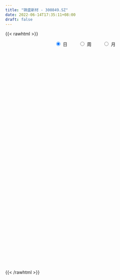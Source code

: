 ```yaml
---
title: "锦盛新材 - 300849.SZ"
date: 2022-06-14T17:35:11+08:00
draft: false
---
```

{{< rawhtml >}}
    <div style="text-align: center">
        <label style="padding: 1rem;"><input style="margin-right: .5rem" type="radio" name="period" value="D" checked onclick="period_change(this)">日</label>
        <label style="padding: 1rem;"><input style="margin-right: .5rem" type="radio" name="period" value="W" onclick="period_change(this)">周</label>
        <label style="padding: 1rem;"><input style="margin-right: .5rem" type="radio" name="period" value="M" onclick="period_change(this)">月</label>
    </div>
    <div id="chart" style="height: 700px;"></div> 
    <script type="text/javascript">
        const D_v = [500.16,123.82,137.91,227.57,890.14,920.58,1220.1,55804.09,111647.14,65731.79,79626.43,59606.87,42680.65,46183.43,58827.06,51659.97,61592.29,86563.68,56859.27,46201.38,45347.74,22312.23,25228.43,20698.45,13729.51,21828.61,20900.14,16796.98,16374.26,10303.99,43470.95,30626.92,64693.32,73320.83,49844.11,35043.17,30571.72,21386.65,32464.35,44512.71,28480.57,39721.03,38838.28,83104.93,69029.01,35036.83,29568.61,29260.18,33139.75,45552.11,29142.12,15984.7,13615.06,11271.95,15444.65,14139.12,10000.97,8201.14,6544.65,9944.72,12631.48,16894.38,19523.14,14114.78,13260.14,13906.4,23830.31,45723.26,85760.01,170880.77,139851.73,105036.61,91486.09,69788.31,56914.08,40983.68,45530.89,78228.23,65328.08,48420.29,50574.78,65083.48,44869.09,32332.11,23569.34,28166.57,25814.48,27657.56,32839.63,63281.76,64220.35,41544.96,77073.62,52912.02,50631.85,32722.98,21481.42,71139.24,65457.44,61509.37,115075.6,89957.76,91064.54,68402.98,45086.06,29719.1,23561.62,23758.0,21351.62,16099.0,13492.42,22213.57,19796.12,18716.46,13677.0,12120.44,9625.48,8828.92,9956.1,10148.68,10906.48,19560.62,18711.74,12000.0,17067.14,12452.14,19915.0,13976.64,29187.2,46730.44,31173.62,27064.28,28833.4,24911.25,16313.14,17644.0,16608.14,25711.48,17004.0,17620.0,14308.51,14541.62,14113.28,10114.14,10926.28,10147.1,9508.0,13480.28,11640.0,14182.14,12676.0,14782.26,10080.0,12883.0,15182.0,11223.48,8192.0,6947.0,8060.0,9272.0,11196.0,8545.0,7020.0,34380.74,24272.62,13049.0,37309.07,30567.41,35495.93,34661.51,24511.62,21227.62,12707.62,11736.14,10586.0,16794.14,8192.28,8079.14,10202.0,9160.48,12590.0,15390.0,21458.14,15324.14,12801.28,14734.0,10965.72,8264.0,11121.0,9509.0,6372.0,6294.0,10311.53,21961.38,24693.67,24928.81,33795.0,31218.38,20047.89,18213.0,11476.0,8475.0,11320.0,7872.14,22919.86,12601.96,11620.86,9406.31,6999.14,8868.0,7350.14,7220.0,59456.66,41742.46,20561.14,16394.14,13745.0,54758.82,47718.19,27319.0,40188.59,43376.48,39906.64,66833.37,109839.99,76753.71,86963.64,62251.43,62747.71,52233.93,78655.01,52751.02,38004.71,29449.79,20592.92,24618.71,32104.37,21726.88,16658.57,16780.4,16671.5,18128.5,29120.5,16519.0,18678.5,13212.98,14677.5,15732.5,12925.4,11194.5,12581.71,12686.69,13504.0,13789.5,11594.94,10087.0,10291.86,8794.0,9316.0,12246.5,18003.0,10199.0,32789.57,22109.49,13783.05,13992.88,25372.0,17247.99,15088.49,18264.5,34444.44,16154.29,11244.73,11289.29,28391.5,15398.94,18021.22,16206.0,12603.51,10966.0,8766.5,11669.5,95130.74,60985.33,35481.94,29495.02,23044.49,40011.52,21474.73,14681.0,14379.27,26746.78,55850.28,62560.92,36246.45,60288.01,38301.02,24647.42,15194.0,27132.21,7922.5,13274.21,10363.0,10039.5,13513.0,9481.0,7260.0,7136.5,7438.5,16507.71,9200.21,10152.5,8870.0,7027.5,9559.5,5655.5,7024.43,6190.71,7469.71,4079.5,5700.5,7577.5,6882.5,8622.5,6879.5,5884.0,9573.5,15970.21,12730.99,11662.0,14367.71,9131.29,7515.5,9309.0,10732.93,8492.0,7982.5,7250.5,9905.5,20289.59,22722.39,12736.43,11079.09,8026.0,5067.21,9439.92,6589.63,8231.71,10303.65,9877.5,34616.5,27049.5,17324.5,11270.71,14257.0,23085.0,19147.5,8627.78,10211.78,9578.92,7539.93,6354.5,14809.28,7958.5,12981.0,14424.0,18684.21,20588.23,17830.86,16764.08,20532.0,12890.72,15640.5,16871.5,14832.0,10768.37,5792.5,15329.53,12586.5,14881.21,9816.5,8293.0,9721.0,6952.0,5518.0,8384.5,22626.72,10113.08,8198.5,7493.21,9940.21,9533.71,10250.0,13363.5,15252.0,8495.5,10142.0,10482.5,9110.0,10204.0,8461.0,10077.5,14249.5,13195.5,13416.0,11941.5,9846.0,12084.5,11008.0,11909.0,12823.58,20794.0,18144.5,15632.0,10828.5,12041.0,12361.49,13214.71,14142.0,9237.0,18354.0,26952.0,18722.78,44502.93,27405.28,21308.22,25828.5,26111.0,37167.04,37891.0,36668.64,29579.5,34327.5,27415.0,31385.0,17915.07,21627.0,15493.5,27222.5,35463.37,24231.0,24030.5,24748.5,32135.37,17481.0,32189.37,20568.36,30498.48,31371.64,26379.18,25931.5,25501.18,21886.85,24486.35,29501.13,31809.0,38003.5,17585.5,18654.5,34312.21,36003.0,40211.85,47631.4,28980.72,49547.61,41464.18,33594.0]
const D_histogram = [0.0,0.1289116809,0.3443346596,0.615943493,0.9224427272,1.249871728,1.5895513205,1.4802434047,1.2680118966,0.9790836932,0.7417900739,0.3638137737,0.0659785651,-0.0985164011,-0.1852667124,-0.266181573,-0.2352058986,-0.1626287141,-0.2435472133,-0.2805834114,-0.402405823,-0.4679590322,-0.5556439485,-0.6213432749,-0.6403224531,-0.5803389321,-0.5077845615,-0.4491424014,-0.4146722872,-0.4013200145,-0.2918610494,-0.2733795309,-0.146340732,-0.1005379435,-0.1193114035,-0.0968936779,-0.1274699991,-0.1561833856,-0.1263465767,-0.0764040043,-0.0743775349,-0.0570101187,-0.0288932554,0.0390146128,-0.2183159676,-0.3764184089,-0.4057447528,-0.383165279,-0.2875192816,-0.1931930441,-0.123343717,-0.0926381873,-0.1063728475,-0.0704181224,-0.1058752709,-0.124003361,-0.1810911307,-0.20877674,-0.2205737114,-0.1549204731,-0.0693385656,-0.0062265412,0.0688636759,0.0937614472,0.1214185738,0.1197225159,0.1875128649,0.2636042304,0.6619498955,1.0458819587,1.1142811218,0.8964603205,0.6209367906,0.3892830137,0.0923595749,-0.0686602228,-0.1544079592,-0.1300555868,-0.1199995542,-0.1631920289,-0.1898983968,-0.1431738261,-0.2363420947,-0.2713709183,-0.2630370497,-0.2586323014,-0.2569698551,-0.2099407979,-0.1607143835,-0.0708434561,0.0086822935,-0.0271257426,0.0403002259,0.0558475706,0.0143235578,-0.0959272802,-0.1430628598,-0.0297793459,0.0843691462,0.1839491702,0.3600178129,0.3270033186,0.2277425959,-0.0117402549,-0.2556931671,-0.3895210805,-0.4942847482,-0.5620876941,-0.5725327963,-0.5943142469,-0.574756001,-0.5334693611,-0.5139737526,-0.5322375944,-0.4749949814,-0.4489257245,-0.4152971289,-0.3713650402,-0.2956280794,-0.1879366623,-0.1113825451,-0.1302178745,-0.2228735283,-0.2830428816,-0.3637235269,-0.3711534074,-0.4150368468,-0.3879011928,-0.2421238709,0.0889883894,0.2730067183,0.3985948265,0.4060394998,0.3342893888,0.2548296426,0.2226236737,0.1746294482,0.1520425551,0.1149473372,0.1521277963,0.1499658801,0.1012184482,0.0587820264,0.0166482449,-0.0397176624,-0.0470754808,-0.0493882174,0.0359343252,0.1422741873,0.2105779739,0.2465137015,0.293539454,0.2856697649,0.2884646609,0.3386214112,0.3435867845,0.3504543364,0.3267228938,0.3155826233,0.2802901384,0.1825693414,0.096374979,0.0580800236,0.087420489,0.0648805888,0.0491473815,0.1385869536,0.1759850835,0.2249899628,0.2443646515,0.2155153292,0.157461257,0.0812339112,0.0299737331,-0.0272693933,-0.1139175327,-0.1510147976,-0.1643382908,-0.1393516624,-0.1028324011,-0.0403430807,-0.0043270254,0.0578903059,0.0699571233,0.0287387321,0.0544966415,0.0601327369,0.0661260705,0.0712402422,0.0415495462,0.0202235176,-0.0113804398,-0.0668890331,-0.0481644371,0.0066436364,0.015447669,0.0676726664,0.0395601543,0.0365056764,-0.0247944842,-0.1052920568,-0.1544336229,-0.1937573166,-0.2020881508,-0.1205346916,-0.0983248545,-0.0434130173,-0.0026926541,0.001477211,0.0227211021,0.0152106377,0.0130109023,0.1450516989,0.176566356,0.1691839378,0.1629500459,0.1593059529,0.2573067666,0.293315612,0.2796166275,0.3216345816,0.3458613348,-0.2289675404,-0.6259508682,-0.7749932435,-0.8560544682,-0.8825623504,-0.891259605,-0.8027050783,-0.7025945611,-0.5427280324,-0.4233886809,-0.3577163154,-0.3085252473,-0.2460127572,-0.1970122523,-0.1739166938,-0.1672339933,-0.1312407608,-0.094418371,-0.0294352482,0.016035681,0.0200531166,0.0322935382,0.0738615904,0.1142334526,0.1272281329,0.1176249083,0.1062184367,0.0927612244,0.0887235014,0.1097444764,0.1444814969,0.1403546533,0.1155941916,0.1044625652,0.0881787896,0.1127144032,0.1440609536,0.1789812385,0.2183701939,0.2311940626,0.2695642747,0.2843063734,0.2943052109,0.2982215977,0.3153095571,0.3058535847,0.2916843417,0.2816588224,0.1917893195,0.1289012725,0.0795458161,0.0506509685,0.0615067715,0.0672121213,0.0813623492,0.0711604946,0.0492587187,0.0268031052,0.0127745473,0.0168595452,0.1079882202,0.1312264416,0.1340074999,0.1375550729,0.1244910044,0.1301341294,0.107981362,0.0846380804,0.0603030404,0.0620116911,0.081727645,0.1191685306,0.1259177863,0.1536326284,0.1071696069,0.0610771092,0.0315337726,-0.0640175817,-0.1026128245,-0.0949556821,-0.0986985457,-0.1136327876,-0.0988018071,-0.0830976064,-0.0827961713,-0.0804888044,-0.0870724901,-0.1165542778,-0.1266681854,-0.1142511414,-0.0957607734,-0.0920837471,-0.1078851408,-0.1118466446,-0.0843120095,-0.0548800443,-0.0460983112,-0.0206207272,0.0038220883,0.0333462298,0.0452862418,0.0690882661,0.0778601332,0.082317684,0.0868406972,0.1113913621,0.106748973,0.114441481,0.1055886387,0.1031815068,0.0970473158,0.0944210402,0.0971068102,0.0957400058,0.0782848564,0.0463770315,0.042077223,0.0584019681,0.0573087785,0.0484159365,0.0081868325,-0.0278950112,-0.0479352046,-0.043359299,-0.0368972607,-0.0365276284,-0.018852892,-0.005255107,0.0152973092,0.0129312541,0.0039530243,0.0136282378,0.0248841665,-0.0075501018,-0.0643747195,-0.0880506312,-0.0844023474,-0.0712847858,-0.0578626494,-0.0473740478,-0.0136389182,0.0042113706,0.0245617182,0.0408890378,0.0626801748,0.0719326758,0.0816116951,0.0819301752,0.0749018666,0.0666573355,0.0292128174,0.0251404124,-0.0121038307,-0.033698009,-0.061504992,-0.1152207059,-0.1463591409,-0.1939276731,-0.193337283,-0.1774683471,-0.1333052052,-0.088097141,-0.0590812928,-0.0588315816,-0.0605365129,-0.0626010495,-0.0461329503,-0.0398669216,-0.0204494882,0.0049633522,0.0193887926,0.0427197397,0.0332978272,0.0369502617,0.0268237542,0.0232086469,0.0257259017,0.0312580325,0.0287459328,0.0193435058,-0.0111596109,-0.046882006,-0.0570928444,-0.0449045483,-0.0447405583,-0.0813759196,-0.078981839,-0.0648338792,-0.0285964663,0.0100790905,0.0463178898,0.0560497521,0.0517205541,0.052727104,0.0562668798,0.0361917394,0.0303648826,0.0349811731,0.04071589,0.0716470809,0.0827628093,0.0966416676,0.0793957518,0.0861223656,0.0830748739,0.081529692,0.0801831304,0.0852306619,0.0855307331,0.0686046299,0.0179998892,-0.0051534923,-0.0430605945,-0.0657935639,-0.0591669018,-0.0541341943,-0.025352098,0.0009102168,0.0082599768,0.0180296638,0.0281247012,0.0225141222,0.0194277247,0.0301663059,0.0342603638,-0.017795248,-0.0161211386,-0.0063483627,0.0080026646,0.0219000004,0.0175037661,0.0286354585,0.0354492374,0.037842293,0.0449109463,0.0461409658,0.0441799751,0.054899087,0.070964272,0.0836327768,0.0926794116,0.0674997985,0.0762789619,0.0801816894,0.0838315069]
const D_fast = [0.0,0.1611396011,0.4626462448,0.8882409514,1.4253508673,2.0652478002,2.8023152228,3.0630681581,3.1678396242,3.1236823441,3.0718362432,2.7848133865,2.5034728191,2.3143487527,2.1812817634,2.0338215094,2.0059957092,2.0379157152,1.8961104126,1.7889283618,1.5665044944,1.3839615272,1.1573656237,0.9363304786,0.7572706871,0.6721694751,0.6177777053,0.5641342651,0.4949363075,0.4079585765,0.4444522793,0.394588915,0.4850425309,0.5057108336,0.4571095228,0.4553038288,0.3928600079,0.3251007749,0.3233509396,0.354192511,0.3376245967,0.3407394832,0.3616330327,0.439294554,0.1273849818,-0.1248220618,-0.2555845938,-0.3287964398,-0.3050302628,-0.2590022864,-0.2199888885,-0.2124429056,-0.2527707777,-0.2344205831,-0.2963465494,-0.3454754797,-0.4478360321,-0.5277158264,-0.5946562256,-0.5677331056,-0.4994858395,-0.4379304504,-0.3456243143,-0.2972861813,-0.2392744111,-0.2110398401,-0.0963712749,0.0456211483,0.6094542872,1.2548568401,1.6018262837,1.6081205624,1.4878312303,1.3534982067,1.0796646617,0.9014798083,0.7771300821,0.7689685578,0.7490247018,0.6650342198,0.5908532528,0.6017843669,0.4495305747,0.3466590215,0.2892336277,0.2289803006,0.1664002831,0.1609441408,0.1699919593,0.2421520228,0.3238483457,0.281258874,0.358759899,0.3882691362,0.3503260129,0.2160933549,0.1331920603,0.2390307377,0.3742715164,0.5198388329,0.7859119289,0.8346482642,0.7923231905,0.549905276,0.2420290719,0.0108208885,-0.2175139662,-0.4258388357,-0.579417137,-0.7497771493,-0.8739079037,-0.9659886041,-1.0749864337,-1.2263096741,-1.2878158064,-1.3739779806,-1.4441736672,-1.4930828386,-1.4912528977,-1.4305456461,-1.3818371652,-1.4332269632,-1.5816009991,-1.7125310729,-1.8841425999,-1.9843608321,-2.1320034833,-2.2018431275,-2.1165967733,-1.7632374157,-1.5109674071,-1.2857305924,-1.1767760441,-1.1649538079,-1.1807061434,-1.1572561939,-1.1615930574,-1.1461693117,-1.1545276954,-1.0793152872,-1.0439857333,-1.0674285532,-1.0951694684,-1.1331411887,-1.1994365115,-1.2185632002,-1.2332229911,-1.1389168672,-0.9970084583,-0.8760601783,-0.7784960252,-0.6580854093,-0.5945376571,-0.5196265959,-0.3848144928,-0.2939524234,-0.1994712873,-0.1415220065,-0.0737666212,-0.0389865714,-0.0910650331,-0.1531656508,-0.1769406003,-0.1257450126,-0.1320647656,-0.1355111276,-0.0114248171,0.0699695837,0.1752219537,0.2556878053,0.2807173152,0.2620285573,0.2061096894,0.1623429445,0.0982824698,-0.0168450528,-0.0916960171,-0.1461040831,-0.1559553702,-0.1451442092,-0.092740659,-0.0578063601,0.0188835478,0.048439646,0.0144059378,0.0537880076,0.0744572872,0.0969821384,0.1199063706,0.1006030612,0.084332912,0.0498838446,-0.022347007,-0.0156635203,0.0408054624,0.0534714123,0.1226145762,0.1043921027,0.1104640439,0.0429652623,-0.0638553245,-0.1516052963,-0.2393683192,-0.2982211911,-0.2468014048,-0.2491727813,-0.2051141984,-0.1650669987,-0.1605278309,-0.1336036643,-0.1373114692,-0.1362584791,0.0320452422,0.1077014884,0.1426150546,0.1771186742,0.2133010694,0.3756285748,0.4849663231,0.5411714955,0.6635980951,0.7742901819,0.1422194217,-0.4112516232,-0.7540423094,-1.0491171512,-1.2962656209,-1.5277777767,-1.6398995196,-1.7154376427,-1.6912531222,-1.6777609408,-1.7015176542,-1.7294578979,-1.7284485971,-1.7287011552,-1.7490847702,-1.7842105681,-1.7810275257,-1.7678097287,-1.7101854179,-1.6607055685,-1.6516748538,-1.6313610476,-1.5713275978,-1.5023973725,-1.457595659,-1.4377926565,-1.4226445189,-1.4129114251,-1.3947682727,-1.3463111787,-1.2754537839,-1.2444919643,-1.240353878,-1.2253698632,-1.2196089414,-1.166894727,-1.0995329382,-1.0198673437,-0.9258858398,-0.8552634554,-0.7495021746,-0.6636834826,-0.5801083424,-0.5016365562,-0.4057212074,-0.3387137837,-0.2799619413,-0.2195727549,-0.2614949279,-0.2921576569,-0.3216266593,-0.3378587648,-0.3116262689,-0.2891178887,-0.2546270736,-0.2470388045,-0.2566259007,-0.272380738,-0.283215659,-0.2749157748,-0.1567900447,-0.100745213,-0.0644622797,-0.0265259385,-0.0084672559,0.0297094015,0.0345519747,0.0323682132,0.0231089332,0.0403205066,0.0804683718,0.1477013901,0.1859300924,0.2520530916,0.2323824718,0.2015592514,0.1798993579,0.0683436083,0.0040951593,-0.0119866188,-0.0404041188,-0.0837465576,-0.093616029,-0.0986862298,-0.1190838376,-0.1368986717,-0.16525048,-0.2238708371,-0.2656517911,-0.2817975324,-0.2872473578,-0.3065912683,-0.3493639472,-0.3812871121,-0.3748304794,-0.3591185253,-0.36186137,-0.3415389678,-0.3161406303,-0.2782799313,-0.2550183588,-0.213944268,-0.1857073676,-0.1606703958,-0.1344372083,-0.0820387029,-0.0599938488,-0.0236909705,-0.0061466531,0.0172415916,0.0353692296,0.056348214,0.0833106866,0.1058788837,0.1079949483,0.0876813813,0.0939008786,0.1248261157,0.1380601207,0.1412712629,0.103088867,0.0600332705,0.028009276,0.0217453568,0.0189830799,0.0102208051,0.0231823185,0.0354663268,0.0598430703,0.0607098287,0.052719855,0.065802128,0.0832790982,0.0489573046,-0.0239609931,-0.0696495626,-0.0871018656,-0.0918055005,-0.0928490264,-0.0942039368,-0.0638785367,-0.0449754053,-0.0184846281,0.0080649509,0.0455261316,0.0727618015,0.1028437447,0.1236447686,0.1353419267,0.1437617294,0.1136204156,0.1158331137,0.0755629129,0.0455442323,0.0023610014,-0.080159889,-0.1478881093,-0.2439385598,-0.2916824904,-0.3201806413,-0.3093438006,-0.2861600218,-0.2719144967,-0.2863726809,-0.3032117405,-0.3209265394,-0.3159916777,-0.3196923795,-0.3053873182,-0.2787336397,-0.2594610012,-0.2254501191,-0.2265475748,-0.2136575749,-0.2170781439,-0.2148910894,-0.2059423592,-0.1925957202,-0.1879213368,-0.1924878873,-0.2257809067,-0.2732238034,-0.2977078528,-0.2967456938,-0.3077668434,-0.3647461846,-0.3820975638,-0.3841580738,-0.3550697774,-0.313874448,-0.2660561762,-0.2423118759,-0.2337109354,-0.2195226095,-0.2019161137,-0.2129433193,-0.2111789555,-0.1978173717,-0.1819036822,-0.1330607212,-0.1012542904,-0.0632150152,-0.0606119931,-0.0323547878,-0.0146335611,0.00420368,0.022902901,0.049258098,0.0709408524,0.0711659067,0.0250611384,0.0006193838,-0.0480528671,-0.0872342275,-0.0953992908,-0.1039001319,-0.08145606,-0.0549661911,-0.0455514369,-0.0312743339,-0.0141481212,-0.0141301697,-0.012359636,0.0059205216,0.0185796705,-0.0379247532,-0.0402809285,-0.0320952433,-0.0157435498,0.0036287861,0.0036084933,0.0218990503,0.0375751386,0.0494287674,0.0677251573,0.0804904182,0.0895744213,0.114018305,0.147824558,0.1814012569,0.2136177446,0.2053130812,0.233161985,0.2571101349,0.2817178291]
const D_slow = [0.0,0.0322279202,0.1183115851,0.2722974584,0.5029081402,0.8153760722,1.2127639023,1.5828247535,1.8998277276,2.1445986509,2.3300461694,2.4209996128,2.4374942541,2.4128651538,2.3665484757,2.3000030825,2.2412016078,2.2005444293,2.139657626,2.0695117731,1.9689103174,1.8519205593,1.7130095722,1.5576737535,1.3975931402,1.2525084072,1.1255622668,1.0132766665,0.9096085947,0.809278591,0.7363133287,0.667968446,0.6313832629,0.6062487771,0.5764209262,0.5521975067,0.520330007,0.4812841606,0.4496975164,0.4305965153,0.4120021316,0.3977496019,0.3905262881,0.4002799413,0.3457009494,0.2515963471,0.1501601589,0.0543688392,-0.0175109812,-0.0658092422,-0.0966451715,-0.1198047183,-0.1463979302,-0.1640024608,-0.1904712785,-0.2214721187,-0.2667449014,-0.3189390864,-0.3740825143,-0.4128126325,-0.4301472739,-0.4317039092,-0.4144879902,-0.3910476284,-0.360692985,-0.330762356,-0.2838841398,-0.2179830822,-0.0524956083,0.2089748814,0.4875451618,0.711660242,0.8668944396,0.964215193,0.9873050868,0.9701400311,0.9315380413,0.8990241446,0.869024256,0.8282262488,0.7807516496,0.7449581931,0.6858726694,0.6180299398,0.5522706774,0.487612602,0.4233701382,0.3708849388,0.3307063429,0.3129954789,0.3151660522,0.3083846166,0.318459673,0.3324215657,0.3360024551,0.3120206351,0.2762549201,0.2688100836,0.2899023702,0.3358896627,0.425894116,0.5076449456,0.5645805946,0.5616455309,0.4977222391,0.400341969,0.2767707819,0.1362488584,-0.0068843407,-0.1554629024,-0.2991519027,-0.4325192429,-0.5610126811,-0.6940720797,-0.812820825,-0.9250522562,-1.0288765384,-1.1217177984,-1.1956248183,-1.2426089838,-1.2704546201,-1.3030090887,-1.3587274708,-1.4294881912,-1.520419073,-1.6132074248,-1.7169666365,-1.8139419347,-1.8744729024,-1.8522258051,-1.7839741255,-1.6843254189,-1.5828155439,-1.4992431967,-1.435535786,-1.3798798676,-1.3362225056,-1.2982118668,-1.2694750325,-1.2314430834,-1.1939516134,-1.1686470014,-1.1539514948,-1.1497894336,-1.1597188491,-1.1714877194,-1.1838347737,-1.1748511924,-1.1392826456,-1.0866381521,-1.0250097267,-0.9516248632,-0.880207422,-0.8080912568,-0.723435904,-0.6375392079,-0.5499256238,-0.4682449003,-0.3893492445,-0.3192767099,-0.2736343745,-0.2495406298,-0.2350206239,-0.2131655016,-0.1969453544,-0.184658509,-0.1500117706,-0.1060154998,-0.0497680091,0.0113231538,0.0652019861,0.1045673003,0.1248757781,0.1323692114,0.1255518631,0.0970724799,0.0593187805,0.0182342078,-0.0166037078,-0.0423118081,-0.0523975783,-0.0534793346,-0.0390067582,-0.0215174773,-0.0143327943,-0.0007086339,0.0143245503,0.0308560679,0.0486661285,0.059053515,0.0641093944,0.0612642844,0.0445420262,0.0325009169,0.034161826,0.0380237432,0.0549419098,0.0648319484,0.0739583675,0.0677597465,0.0414367323,0.0028283266,-0.0456110026,-0.0961330403,-0.1262667132,-0.1508479268,-0.1617011811,-0.1623743447,-0.1620050419,-0.1563247664,-0.1525221069,-0.1492693814,-0.1130064567,-0.0688648677,-0.0265688832,0.0141686283,0.0539951165,0.1183218082,0.1916507112,0.261554868,0.3419635134,0.4284288471,0.371186962,0.214699245,0.0209509341,-0.1930626829,-0.4137032705,-0.6365181718,-0.8371944413,-1.0128430816,-1.1485250897,-1.2543722599,-1.3438013388,-1.4209326506,-1.4824358399,-1.531688903,-1.5751680764,-1.6169765748,-1.6497867649,-1.6733913577,-1.6807501697,-1.6767412495,-1.6717279703,-1.6636545858,-1.6451891882,-1.6166308251,-1.5848237919,-1.5554175648,-1.5288629556,-1.5056726495,-1.4834917742,-1.4560556551,-1.4199352808,-1.3848466175,-1.3559480696,-1.3298324283,-1.3077877309,-1.2796091302,-1.2435938918,-1.1988485821,-1.1442560337,-1.086457518,-1.0190664493,-0.947989856,-0.8744135533,-0.7998581539,-0.7210307646,-0.6445673684,-0.571646283,-0.5012315774,-0.4532842475,-0.4210589294,-0.4011724753,-0.3885097332,-0.3731330404,-0.35633001,-0.3359894227,-0.3181992991,-0.3058846194,-0.2991838431,-0.2959902063,-0.29177532,-0.2647782649,-0.2319716546,-0.1984697796,-0.1640810114,-0.1329582603,-0.1004247279,-0.0734293874,-0.0522698673,-0.0371941072,-0.0216911844,-0.0012592732,0.0285328595,0.0600123061,0.0984204632,0.1252128649,0.1404821422,0.1483655853,0.1323611899,0.1067079838,0.0829690633,0.0582944269,0.02988623,0.0051857782,-0.0155886234,-0.0362876662,-0.0564098673,-0.0781779899,-0.1073165593,-0.1389836057,-0.167546391,-0.1914865844,-0.2145075211,-0.2414788064,-0.2694404675,-0.2905184699,-0.304238481,-0.3157630588,-0.3209182406,-0.3199627185,-0.3116261611,-0.3003046006,-0.2830325341,-0.2635675008,-0.2429880798,-0.2212779055,-0.193430065,-0.1667428217,-0.1381324515,-0.1117352918,-0.0859399151,-0.0616780862,-0.0380728261,-0.0137961236,0.0101388779,0.029710092,0.0413043498,0.0518236556,0.0664241476,0.0807513422,0.0928553264,0.0949020345,0.0879282817,0.0759444805,0.0651046558,0.0558803406,0.0467484335,0.0420352105,0.0407214338,0.0445457611,0.0477785746,0.0487668307,0.0521738901,0.0583949318,0.0565074063,0.0404137264,0.0184010686,-0.0026995182,-0.0205207147,-0.034986377,-0.046829889,-0.0502396185,-0.0491867759,-0.0430463463,-0.0328240869,-0.0171540432,0.0008291258,0.0212320495,0.0417145933,0.06044006,0.0771043939,0.0844075982,0.0906927013,0.0876667436,0.0792422414,0.0638659934,0.0350608169,-0.0015289683,-0.0500108866,-0.0983452074,-0.1427122942,-0.1760385955,-0.1980628807,-0.2128332039,-0.2275410993,-0.2426752276,-0.2583254899,-0.2698587275,-0.2798254579,-0.28493783,-0.2836969919,-0.2788497938,-0.2681698588,-0.259845402,-0.2506078366,-0.243901898,-0.2380997363,-0.2316682609,-0.2238537528,-0.2166672696,-0.2118313931,-0.2146212958,-0.2263417973,-0.2406150084,-0.2518411455,-0.2630262851,-0.283370265,-0.3031157247,-0.3193241946,-0.3264733111,-0.3239535385,-0.312374066,-0.298361628,-0.2854314895,-0.2722497135,-0.2581829935,-0.2491350587,-0.2415438381,-0.2327985448,-0.2226195723,-0.2047078021,-0.1840170997,-0.1598566828,-0.1400077449,-0.1184771535,-0.097708435,-0.077326012,-0.0572802294,-0.0359725639,-0.0145898806,0.0025612768,0.0070612491,0.0057728761,-0.0049922726,-0.0214406635,-0.036232389,-0.0497659376,-0.0561039621,-0.0558764079,-0.0538114137,-0.0493039977,-0.0422728224,-0.0366442919,-0.0317873607,-0.0242457842,-0.0156806933,-0.0201295053,-0.0241597899,-0.0257468806,-0.0237462144,-0.0182712143,-0.0138952728,-0.0067364082,0.0021259012,0.0115864744,0.022814211,0.0343494524,0.0453944462,0.059119218,0.076860286,0.0977684802,0.1209383331,0.1378132827,0.1568830231,0.1769284455,0.1978863222]
const D_data = [['2020-07-10', 16.79, 20.15, 16.79, 20.15],['2020-07-13', 22.17, 22.17, 22.17, 22.17],['2020-07-14', 24.39, 24.39, 24.39, 24.39],['2020-07-15', 26.83, 26.83, 26.83, 26.83],['2020-07-16', 29.51, 29.51, 29.51, 29.51],['2020-07-17', 32.46, 32.46, 32.46, 32.46],['2020-07-20', 35.71, 35.71, 35.71, 35.71],['2020-07-21', 35.7, 32.14, 32.14, 35.7],['2020-07-22', 30.31, 31.33, 29.5, 32.0],['2020-07-23', 30.1, 30.2, 29.52, 30.5],['2020-07-24', 30.18, 30.43, 29.65, 31.35],['2020-07-27', 29.91, 27.78, 27.66, 30.15],['2020-07-28', 27.9, 27.47, 27.1, 28.25],['2020-07-29', 27.23, 28.22, 27.13, 28.8],['2020-07-30', 28.08, 28.74, 26.7, 29.36],['2020-07-31', 28.25, 28.51, 27.91, 29.36],['2020-08-03', 28.7, 29.9, 28.5, 29.95],['2020-08-04', 29.82, 30.86, 29.43, 32.0],['2020-08-05', 30.58, 29.06, 28.83, 30.58],['2020-08-06', 29.23, 29.38, 28.85, 30.0],['2020-08-07', 29.06, 27.9, 27.61, 29.17],['2020-08-10', 27.72, 28.02, 27.57, 28.17],['2020-08-11', 28.03, 27.17, 27.13, 28.27],['2020-08-12', 27.05, 26.79, 26.41, 27.15],['2020-08-13', 26.94, 26.85, 26.81, 27.2],['2020-08-14', 26.7, 27.65, 26.7, 27.91],['2020-08-17', 27.57, 27.9, 27.4, 27.97],['2020-08-18', 27.95, 27.85, 27.57, 27.95],['2020-08-19', 27.8, 27.59, 27.0, 27.8],['2020-08-20', 27.2, 27.25, 27.1, 27.52],['2020-08-21', 27.51, 28.62, 27.22, 28.75],['2020-08-24', 28.29, 27.7, 26.99, 28.49],['2020-08-25', 27.68, 29.38, 27.48, 29.97],['2020-08-26', 30.6, 28.82, 28.42, 31.98],['2020-08-27', 28.0, 28.08, 27.1, 28.4],['2020-08-28', 28.07, 28.6, 27.5, 28.78],['2020-08-31', 28.75, 27.9, 27.9, 28.8],['2020-09-01', 27.56, 27.72, 27.42, 28.15],['2020-09-02', 27.92, 28.41, 27.35, 28.74],['2020-09-03', 28.39, 28.86, 28.11, 29.7],['2020-09-04', 27.2, 28.4, 27.2, 28.96],['2020-09-07', 28.77, 28.65, 27.92, 29.29],['2020-09-08', 28.7, 28.93, 27.95, 29.25],['2020-09-09', 28.3, 29.75, 28.2, 30.88],['2020-09-10', 29.55, 25.14, 25.12, 29.98],['2020-09-11', 24.62, 25.06, 23.52, 25.44],['2020-09-14', 25.17, 25.88, 24.57, 26.2],['2020-09-15', 25.7, 26.21, 25.7, 26.86],['2020-09-16', 26.5, 27.18, 25.69, 27.47],['2020-09-17', 27.06, 27.48, 27.01, 28.5],['2020-09-18', 27.52, 27.48, 27.09, 28.3],['2020-09-21', 27.21, 27.16, 26.92, 27.59],['2020-09-22', 26.92, 26.55, 26.34, 27.3],['2020-09-23', 26.78, 27.14, 26.68, 27.38],['2020-09-24', 26.88, 26.15, 26.15, 27.24],['2020-09-25', 26.33, 26.1, 25.51, 26.6],['2020-09-28', 26.14, 25.25, 25.08, 26.47],['2020-09-29', 25.0, 25.19, 24.81, 25.55],['2020-09-30', 25.36, 25.06, 25.0, 25.49],['2020-10-09', 25.28, 25.97, 25.28, 26.16],['2020-10-12', 26.19, 26.48, 26.0, 26.63],['2020-10-13', 26.67, 26.51, 26.2, 26.95],['2020-10-14', 26.35, 27.0, 26.35, 27.3],['2020-10-15', 26.92, 26.65, 26.46, 27.14],['2020-10-16', 26.66, 26.86, 26.5, 27.45],['2020-10-19', 26.76, 26.61, 26.61, 27.31],['2020-10-20', 26.5, 27.74, 26.02, 27.85],['2020-10-21', 27.81, 28.38, 27.57, 29.49],['2020-10-22', 29.02, 34.06, 28.04, 34.06],['2020-10-23', 37.53, 36.7, 36.59, 40.87],['2020-10-26', 36.35, 34.89, 33.91, 36.99],['2020-10-27', 34.4, 31.79, 31.35, 35.1],['2020-10-28', 31.66, 30.45, 29.58, 31.81],['2020-10-29', 29.88, 30.16, 29.4, 30.46],['2020-10-30', 30.02, 28.24, 28.17, 30.02],['2020-11-02', 28.25, 28.85, 27.86, 28.85],['2020-11-03', 28.74, 29.17, 28.55, 29.64],['2020-11-04', 29.31, 30.4, 29.15, 30.58],['2020-11-05', 30.24, 30.34, 29.36, 30.41],['2020-11-06', 30.34, 29.59, 28.68, 30.34],['2020-11-09', 29.65, 29.58, 29.31, 30.12],['2020-11-10', 29.67, 30.53, 29.44, 30.66],['2020-11-11', 30.1, 28.6, 28.6, 30.16],['2020-11-12', 28.5, 28.87, 28.07, 29.3],['2020-11-13', 28.76, 29.21, 28.46, 29.47],['2020-11-16', 29.23, 29.06, 28.81, 29.74],['2020-11-17', 29.06, 28.9, 28.03, 29.14],['2020-11-18', 28.61, 29.47, 28.61, 29.69],['2020-11-19', 29.47, 29.66, 28.97, 30.17],['2020-11-20', 30.1, 30.5, 29.9, 31.21],['2020-11-23', 29.99, 30.85, 29.5, 31.58],['2020-11-24', 30.51, 29.56, 29.5, 30.75],['2020-11-25', 29.71, 30.99, 29.71, 32.78],['2020-11-26', 30.81, 30.65, 30.3, 31.73],['2020-11-27', 30.02, 29.94, 28.66, 30.66],['2020-11-30', 29.11, 28.68, 28.61, 29.68],['2020-12-01', 28.51, 28.99, 28.41, 29.11],['2020-12-02', 28.9, 31.15, 28.6, 31.58],['2020-12-03', 30.86, 31.84, 30.55, 32.83],['2020-12-04', 32.34, 32.39, 30.53, 33.41],['2020-12-07', 32.6, 34.37, 32.55, 37.56],['2020-12-08', 34.23, 32.48, 31.15, 35.23],['2020-12-09', 33.66, 31.59, 30.94, 34.84],['2020-12-10', 29.51, 29.08, 29.0, 30.51],['2020-12-11', 29.0, 27.68, 27.5, 29.09],['2020-12-14', 27.79, 27.84, 27.01, 28.24],['2020-12-15', 27.89, 27.25, 27.14, 27.89],['2020-12-16', 27.09, 26.85, 26.51, 27.62],['2020-12-17', 26.7, 26.91, 26.05, 27.05],['2020-12-18', 26.95, 26.2, 26.1, 27.1],['2020-12-21', 26.19, 26.21, 25.8, 26.4],['2020-12-22', 26.09, 26.15, 25.7, 26.85],['2020-12-23', 26.04, 25.55, 25.45, 26.41],['2020-12-24', 25.55, 24.57, 24.46, 25.55],['2020-12-25', 24.54, 25.11, 24.4, 25.35],['2020-12-28', 25.4, 24.45, 24.31, 25.44],['2020-12-29', 24.6, 24.22, 24.17, 24.79],['2020-12-30', 24.22, 24.09, 23.95, 24.36],['2020-12-31', 24.29, 24.38, 24.1, 24.55],['2021-01-04', 24.39, 24.91, 24.22, 25.13],['2021-01-05', 24.9, 24.72, 24.41, 24.9],['2021-01-06', 24.72, 23.4, 23.0, 24.83],['2021-01-07', 23.35, 21.84, 21.61, 23.35],['2021-01-08', 21.78, 21.43, 21.01, 22.19],['2021-01-11', 21.67, 20.32, 20.25, 21.67],['2021-01-12', 20.12, 20.48, 20.12, 20.96],['2021-01-13', 20.48, 19.33, 19.23, 20.5],['2021-01-14', 19.62, 19.6, 19.19, 19.92],['2021-01-15', 19.7, 21.04, 19.41, 21.3],['2021-01-18', 20.92, 24.33, 20.9, 24.68],['2021-01-19', 23.71, 23.77, 22.9, 24.12],['2021-01-20', 23.36, 23.9, 23.1, 24.48],['2021-01-21', 23.11, 22.87, 22.22, 23.37],['2021-01-22', 22.65, 21.78, 21.78, 23.44],['2021-01-25', 22.39, 21.3, 21.2, 22.41],['2021-01-26', 21.28, 21.58, 21.2, 22.49],['2021-01-27', 21.49, 21.13, 20.9, 21.95],['2021-01-28', 21.2, 21.2, 21.18, 22.61],['2021-01-29', 21.22, 20.78, 20.28, 21.39],['2021-02-01', 21.0, 21.64, 20.8, 21.87],['2021-02-02', 21.8, 21.19, 21.19, 22.15],['2021-02-03', 21.14, 20.4, 20.37, 21.27],['2021-02-04', 20.3, 20.13, 19.5, 20.68],['2021-02-05', 19.94, 19.77, 19.73, 20.58],['2021-02-08', 19.77, 19.15, 18.99, 19.96],['2021-02-09', 19.15, 19.39, 19.07, 19.99],['2021-02-10', 19.38, 19.22, 19.11, 19.77],['2021-02-18', 19.29, 20.37, 19.29, 20.48],['2021-02-19', 20.36, 21.06, 20.18, 21.06],['2021-02-22', 20.95, 21.04, 20.95, 21.86],['2021-02-23', 20.84, 20.95, 20.58, 21.46],['2021-02-24', 21.26, 21.39, 21.09, 21.8],['2021-02-25', 21.29, 20.91, 20.71, 21.57],['2021-02-26', 20.78, 21.14, 20.61, 21.6],['2021-03-01', 21.0, 22.02, 21.0, 22.33],['2021-03-02', 21.84, 21.78, 21.55, 22.2],['2021-03-03', 21.56, 22.03, 21.56, 22.4],['2021-03-04', 21.83, 21.8, 21.72, 22.33],['2021-03-05', 21.64, 22.06, 21.63, 22.17],['2021-03-08', 22.04, 21.82, 21.7, 22.5],['2021-03-09', 21.75, 20.82, 20.59, 21.99],['2021-03-10', 20.94, 20.54, 20.5, 21.25],['2021-03-11', 20.7, 20.83, 20.2, 20.89],['2021-03-12', 21.22, 21.68, 21.22, 23.32],['2021-03-15', 21.19, 21.08, 20.66, 21.96],['2021-03-16', 21.37, 21.08, 20.68, 21.55],['2021-03-17', 21.09, 22.65, 21.0, 22.98],['2021-03-18', 22.6, 22.45, 22.31, 23.3],['2021-03-19', 22.43, 22.98, 22.1, 23.5],['2021-03-22', 23.5, 22.98, 22.81, 24.2],['2021-03-23', 23.0, 22.54, 21.93, 23.11],['2021-03-24', 22.17, 22.1, 21.58, 22.64],['2021-03-25', 22.0, 21.62, 21.33, 22.19],['2021-03-26', 21.52, 21.65, 21.42, 22.0],['2021-03-29', 21.84, 21.3, 21.23, 21.84],['2021-03-30', 21.17, 20.5, 20.41, 21.5],['2021-03-31', 20.6, 20.69, 20.41, 20.83],['2021-04-01', 20.51, 20.73, 20.51, 20.86],['2021-04-02', 20.75, 21.12, 20.65, 21.26],['2021-04-06', 21.13, 21.33, 21.08, 21.56],['2021-04-07', 21.15, 21.86, 21.15, 21.89],['2021-04-08', 21.85, 21.77, 21.61, 22.18],['2021-04-09', 21.77, 22.38, 21.64, 22.78],['2021-04-12', 22.38, 22.0, 21.82, 22.5],['2021-04-13', 22.05, 21.29, 21.11, 22.15],['2021-04-14', 21.3, 22.12, 21.08, 22.47],['2021-04-15', 22.1, 22.0, 21.78, 22.39],['2021-04-16', 22.21, 22.09, 21.82, 22.29],['2021-04-19', 21.91, 22.17, 21.91, 22.34],['2021-04-20', 22.1, 21.72, 21.65, 22.29],['2021-04-21', 21.68, 21.72, 21.41, 21.91],['2021-04-22', 21.72, 21.46, 21.37, 21.88],['2021-04-23', 21.46, 20.9, 20.68, 21.46],['2021-04-26', 21.18, 21.69, 21.11, 22.79],['2021-04-27', 21.69, 22.33, 21.51, 22.47],['2021-04-28', 22.5, 21.94, 21.59, 22.97],['2021-04-29', 22.07, 22.69, 21.73, 23.0],['2021-04-30', 22.56, 21.8, 20.8, 22.65],['2021-05-06', 21.88, 22.07, 21.87, 22.55],['2021-05-07', 22.1, 21.18, 21.02, 22.38],['2021-05-10', 20.9, 20.51, 20.43, 21.09],['2021-05-11', 20.6, 20.45, 20.21, 20.75],['2021-05-12', 20.42, 20.19, 20.04, 20.45],['2021-05-13', 20.04, 20.28, 19.99, 20.45],['2021-05-14', 20.8, 21.46, 20.32, 22.13],['2021-05-17', 21.23, 20.89, 20.6, 21.6],['2021-05-18', 20.95, 21.43, 20.95, 21.86],['2021-05-19', 21.7, 21.47, 21.28, 21.9],['2021-05-20', 21.26, 21.11, 20.9, 21.47],['2021-05-21', 21.21, 21.38, 21.06, 21.55],['2021-05-24', 21.5, 21.05, 20.92, 21.51],['2021-05-25', 20.9, 21.08, 20.86, 21.25],['2021-05-26', 21.65, 23.16, 21.58, 23.99],['2021-05-27', 23.09, 22.46, 22.36, 23.47],['2021-05-28', 22.48, 22.17, 21.92, 22.61],['2021-05-31', 22.1, 22.28, 21.83, 22.5],['2021-06-01', 22.07, 22.42, 22.05, 22.45],['2021-06-02', 22.86, 24.13, 22.6, 24.65],['2021-06-03', 24.13, 23.96, 23.9, 25.81],['2021-06-04', 23.65, 23.66, 23.58, 24.42],['2021-06-07', 23.68, 24.72, 23.39, 25.2],['2021-06-08', 24.54, 25.0, 24.2, 25.47],['2021-06-09', 16.8, 16.1, 15.48, 16.86],['2021-06-10', 16.7, 15.39, 15.24, 16.98],['2021-06-11', 15.33, 16.47, 15.33, 18.47],['2021-06-15', 16.0, 16.03, 14.33, 16.31],['2021-06-16', 16.44, 15.68, 15.65, 17.41],['2021-06-17', 15.69, 15.02, 14.98, 15.76],['2021-06-18', 15.0, 15.67, 14.6, 16.3],['2021-06-21', 15.68, 15.59, 15.29, 16.04],['2021-06-22', 15.65, 16.39, 15.22, 16.76],['2021-06-23', 16.41, 16.08, 15.88, 16.64],['2021-06-24', 15.88, 15.41, 15.34, 15.99],['2021-06-25', 15.48, 15.05, 14.8, 15.48],['2021-06-28', 15.0, 15.09, 14.88, 15.23],['2021-06-29', 15.31, 14.83, 14.83, 15.6],['2021-06-30', 14.7, 14.33, 14.29, 14.9],['2021-07-01', 14.22, 13.84, 13.84, 14.37],['2021-07-02', 13.72, 13.97, 13.58, 14.1],['2021-07-05', 13.96, 13.85, 13.68, 13.98],['2021-07-06', 13.94, 14.19, 13.84, 14.19],['2021-07-07', 14.05, 14.0, 13.86, 14.16],['2021-07-08', 13.99, 13.39, 13.2, 14.0],['2021-07-09', 13.4, 13.32, 13.1, 13.42],['2021-07-12', 13.3, 13.64, 13.22, 13.7],['2021-07-13', 13.64, 13.69, 13.45, 13.74],['2021-07-14', 13.8, 13.36, 13.35, 13.8],['2021-07-15', 13.6, 12.96, 12.81, 13.63],['2021-07-16', 12.87, 12.75, 12.72, 13.08],['2021-07-19', 12.82, 12.52, 12.47, 12.89],['2021-07-20', 12.56, 12.45, 12.25, 12.56],['2021-07-21', 12.43, 12.68, 12.43, 12.76],['2021-07-22', 12.75, 12.9, 12.46, 12.9],['2021-07-23', 12.88, 12.41, 12.4, 12.88],['2021-07-26', 12.27, 11.98, 11.83, 12.39],['2021-07-27', 12.09, 11.95, 11.8, 12.18],['2021-07-28', 11.98, 11.7, 11.4, 11.98],['2021-07-29', 11.74, 12.13, 11.74, 12.14],['2021-07-30', 12.18, 12.29, 12.0, 12.29],['2021-08-02', 12.28, 12.47, 12.08, 12.56],['2021-08-03', 12.47, 12.72, 12.26, 12.83],['2021-08-04', 12.76, 12.55, 12.47, 12.76],['2021-08-05', 12.5, 13.06, 12.3, 13.53],['2021-08-06', 12.91, 12.99, 12.58, 13.18],['2021-08-09', 12.98, 13.1, 12.88, 13.25],['2021-08-10', 13.1, 13.18, 13.06, 13.24],['2021-08-11', 13.29, 13.54, 13.29, 14.0],['2021-08-12', 13.3, 13.38, 13.2, 13.51],['2021-08-13', 13.76, 13.41, 13.32, 13.76],['2021-08-16', 13.29, 13.55, 13.29, 13.85],['2021-08-17', 13.28, 12.4, 12.36, 13.28],['2021-08-18', 12.46, 12.39, 12.18, 12.56],['2021-08-19', 12.37, 12.28, 12.25, 12.46],['2021-08-20', 12.29, 12.32, 12.0, 12.5],['2021-08-23', 12.36, 12.76, 12.27, 12.82],['2021-08-24', 12.83, 12.74, 12.69, 12.96],['2021-08-25', 12.7, 12.91, 12.62, 12.96],['2021-08-26', 12.87, 12.63, 12.52, 12.98],['2021-08-27', 12.41, 12.4, 12.36, 12.66],['2021-08-30', 12.5, 12.26, 12.16, 12.58],['2021-08-31', 12.26, 12.24, 12.1, 12.48],['2021-09-01', 12.46, 12.41, 12.08, 12.53],['2021-09-02', 12.48, 13.77, 12.48, 14.5],['2021-09-03', 13.06, 13.29, 13.05, 13.45],['2021-09-06', 12.9, 13.18, 12.73, 13.18],['2021-09-07', 13.13, 13.29, 12.95, 13.32],['2021-09-08', 13.22, 13.14, 12.95, 13.25],['2021-09-09', 13.11, 13.44, 12.98, 13.98],['2021-09-10', 13.32, 13.13, 13.05, 13.45],['2021-09-13', 13.3, 13.06, 12.94, 13.3],['2021-09-14', 13.0, 12.97, 12.87, 13.13],['2021-09-15', 13.02, 13.28, 12.99, 13.54],['2021-09-16', 13.27, 13.62, 13.2, 14.4],['2021-09-17', 13.38, 14.08, 13.09, 14.2],['2021-09-22', 13.78, 13.92, 13.6, 14.05],['2021-09-23', 13.84, 14.4, 13.79, 14.49],['2021-09-24', 14.27, 13.54, 13.5, 14.28],['2021-09-27', 13.54, 13.38, 13.01, 13.67],['2021-09-28', 13.16, 13.44, 13.16, 13.59],['2021-09-29', 13.36, 12.28, 12.24, 13.42],['2021-09-30', 12.28, 12.58, 12.28, 12.65],['2021-10-08', 12.61, 13.01, 12.6, 13.15],['2021-10-11', 13.01, 12.81, 12.68, 13.03],['2021-10-12', 12.81, 12.54, 12.18, 12.81],['2021-10-13', 12.72, 12.83, 12.57, 13.25],['2021-10-14', 12.83, 12.85, 12.57, 13.06],['2021-10-15', 12.89, 12.63, 12.61, 12.9],['2021-10-18', 12.53, 12.59, 12.44, 12.72],['2021-10-19', 12.5, 12.39, 12.36, 12.71],['2021-10-20', 12.39, 11.91, 11.87, 12.39],['2021-10-21', 11.85, 11.93, 11.75, 12.16],['2021-10-22', 12.1, 12.1, 12.01, 12.35],['2021-10-25', 11.8, 12.15, 11.76, 12.15],['2021-10-26', 12.1, 11.92, 11.9, 12.25],['2021-10-27', 11.93, 11.53, 11.45, 11.95],['2021-10-28', 11.53, 11.5, 11.41, 11.69],['2021-10-29', 11.58, 11.84, 11.46, 11.88],['2021-11-01', 11.8, 11.92, 11.72, 11.99],['2021-11-02', 11.92, 11.68, 11.57, 12.04],['2021-11-03', 11.72, 11.91, 11.68, 11.92],['2021-11-04', 11.77, 11.98, 11.77, 12.05],['2021-11-05', 11.92, 12.16, 11.85, 12.17],['2021-11-08', 12.06, 12.04, 11.95, 12.24],['2021-11-09', 12.09, 12.29, 12.09, 12.3],['2021-11-10', 12.29, 12.21, 12.05, 12.3],['2021-11-11', 12.28, 12.22, 12.18, 12.3],['2021-11-12', 12.19, 12.28, 12.08, 12.4],['2021-11-15', 12.32, 12.66, 12.24, 12.7],['2021-11-16', 12.67, 12.41, 12.4, 12.8],['2021-11-17', 12.41, 12.64, 12.36, 12.69],['2021-11-18', 12.85, 12.5, 12.48, 13.04],['2021-11-19', 12.4, 12.62, 12.37, 12.65],['2021-11-22', 12.63, 12.62, 12.45, 12.63],['2021-11-23', 12.62, 12.71, 12.56, 12.78],['2021-11-24', 12.71, 12.85, 12.62, 12.92],['2021-11-25', 12.76, 12.88, 12.74, 13.01],['2021-11-26', 12.92, 12.7, 12.59, 12.92],['2021-11-29', 12.64, 12.44, 12.38, 12.64],['2021-11-30', 12.44, 12.73, 12.44, 12.82],['2021-12-01', 12.69, 13.07, 12.69, 13.07],['2021-12-02', 13.0, 12.95, 12.8, 13.31],['2021-12-03', 12.93, 12.88, 12.75, 12.99],['2021-12-06', 12.89, 12.39, 12.35, 12.95],['2021-12-07', 12.39, 12.24, 12.17, 12.51],['2021-12-08', 12.23, 12.27, 12.23, 12.37],['2021-12-09', 12.35, 12.51, 12.25, 12.59],['2021-12-10', 12.49, 12.54, 12.35, 12.55],['2021-12-13', 12.5, 12.46, 12.46, 12.74],['2021-12-14', 12.54, 12.71, 12.4, 12.75],['2021-12-15', 12.75, 12.74, 12.65, 12.84],['2021-12-16', 13.23, 12.93, 12.76, 13.62],['2021-12-17', 12.55, 12.71, 12.54, 12.98],['2021-12-20', 12.63, 12.61, 12.61, 13.07],['2021-12-21', 12.61, 12.86, 12.61, 12.91],['2021-12-22', 12.83, 12.96, 12.75, 12.98],['2021-12-23', 12.97, 12.37, 12.36, 13.0],['2021-12-24', 12.36, 11.8, 11.79, 12.45],['2021-12-27', 11.85, 11.94, 11.7, 12.02],['2021-12-28', 11.94, 12.16, 11.82, 12.25],['2021-12-29', 12.16, 12.26, 11.99, 12.3],['2021-12-30', 12.24, 12.28, 12.19, 12.33],['2021-12-31', 12.26, 12.26, 12.18, 12.36],['2022-01-04', 12.38, 12.64, 12.22, 12.65],['2022-01-05', 12.66, 12.57, 12.41, 12.69],['2022-01-06', 12.54, 12.71, 12.45, 12.84],['2022-01-07', 12.78, 12.78, 12.61, 12.89],['2022-01-10', 12.7, 12.99, 12.67, 13.01],['2022-01-11', 12.99, 12.97, 12.92, 13.2],['2022-01-12', 13.02, 13.09, 12.88, 13.19],['2022-01-13', 13.08, 13.07, 13.0, 13.2],['2022-01-14', 13.01, 13.03, 12.96, 13.25],['2022-01-17', 13.32, 13.04, 12.98, 13.32],['2022-01-18', 13.18, 12.6, 12.57, 13.18],['2022-01-19', 12.6, 12.94, 12.6, 12.96],['2022-01-20', 13.08, 12.43, 12.37, 13.08],['2022-01-21', 12.48, 12.46, 12.36, 12.78],['2022-01-24', 12.41, 12.22, 12.11, 12.52],['2022-01-25', 12.2, 11.61, 11.58, 12.29],['2022-01-26', 11.67, 11.56, 11.5, 11.78],['2022-01-27', 11.56, 11.0, 10.97, 11.58],['2022-01-28', 11.27, 11.31, 11.12, 11.45],['2022-02-07', 11.49, 11.38, 11.22, 11.66],['2022-02-08', 11.38, 11.75, 11.37, 11.8],['2022-02-09', 11.61, 11.89, 11.61, 11.93],['2022-02-10', 11.92, 11.8, 11.66, 11.92],['2022-02-11', 11.79, 11.44, 11.4, 11.8],['2022-02-14', 11.45, 11.33, 11.17, 11.65],['2022-02-15', 11.2, 11.23, 11.07, 11.45],['2022-02-16', 11.3, 11.42, 11.27, 11.47],['2022-02-17', 11.33, 11.28, 11.26, 11.54],['2022-02-18', 11.24, 11.45, 11.12, 11.47],['2022-02-21', 11.38, 11.6, 11.35, 11.6],['2022-02-22', 11.6, 11.54, 11.33, 11.6],['2022-02-23', 11.55, 11.74, 11.49, 11.86],['2022-02-24', 11.69, 11.36, 11.2, 11.85],['2022-02-25', 11.38, 11.5, 11.38, 11.7],['2022-02-28', 11.52, 11.3, 11.1, 11.61],['2022-03-01', 11.38, 11.33, 11.24, 11.54],['2022-03-02', 11.34, 11.39, 11.25, 11.47],['2022-03-03', 11.43, 11.44, 11.37, 11.68],['2022-03-04', 11.44, 11.34, 11.27, 11.47],['2022-03-07', 11.35, 11.21, 11.17, 11.35],['2022-03-08', 11.11, 10.81, 10.66, 11.29],['2022-03-09', 10.86, 10.51, 10.11, 10.9],['2022-03-10', 10.6, 10.63, 10.56, 10.81],['2022-03-11', 10.55, 10.84, 10.27, 10.91],['2022-03-14', 10.84, 10.65, 10.62, 10.87],['2022-03-15', 10.55, 10.0, 10.0, 10.59],['2022-03-16', 10.1, 10.29, 9.9, 10.33],['2022-03-17', 10.38, 10.38, 10.3, 10.57],['2022-03-18', 10.38, 10.71, 10.24, 10.74],['2022-03-21', 10.66, 10.89, 10.65, 11.07],['2022-03-22', 10.77, 11.04, 10.66, 11.1],['2022-03-23', 10.99, 10.83, 10.79, 11.12],['2022-03-24', 10.8, 10.67, 10.66, 10.82],['2022-03-25', 10.72, 10.73, 10.7, 10.98],['2022-03-28', 10.32, 10.78, 10.32, 10.91],['2022-03-29', 11.0, 10.44, 10.38, 11.0],['2022-03-30', 10.63, 10.54, 10.44, 10.7],['2022-03-31', 10.64, 10.66, 10.44, 10.73],['2022-04-01', 10.17, 10.7, 10.17, 10.75],['2022-04-06', 10.92, 11.13, 10.58, 11.13],['2022-04-07', 11.0, 11.03, 10.9, 11.13],['2022-04-08', 10.93, 11.18, 10.93, 11.44],['2022-04-11', 11.38, 10.83, 10.75, 11.38],['2022-04-12', 10.81, 11.15, 10.65, 11.22],['2022-04-13', 11.3, 11.09, 11.07, 11.42],['2022-04-14', 11.03, 11.15, 10.9, 11.23],['2022-04-15', 11.32, 11.2, 10.93, 11.32],['2022-04-18', 11.19, 11.35, 10.93, 11.35],['2022-04-19', 11.24, 11.37, 11.12, 11.44],['2022-04-20', 11.5, 11.17, 11.12, 11.5],['2022-04-21', 11.12, 10.6, 10.45, 11.12],['2022-04-22', 10.51, 10.75, 10.36, 10.93],['2022-04-25', 10.54, 10.38, 10.14, 10.89],['2022-04-26', 10.32, 10.36, 10.08, 10.5],['2022-04-27', 10.03, 10.63, 9.81, 10.66],['2022-04-28', 10.55, 10.59, 10.11, 10.62],['2022-04-29', 10.6, 10.94, 10.41, 10.95],['2022-05-05', 10.8, 11.04, 10.61, 11.11],['2022-05-06', 10.83, 10.89, 10.7, 11.27],['2022-05-09', 10.98, 10.97, 10.83, 11.15],['2022-05-10', 10.64, 11.04, 10.64, 11.08],['2022-05-11', 11.03, 10.87, 10.85, 11.16],['2022-05-12', 10.88, 10.89, 10.8, 10.98],['2022-05-13', 10.9, 11.1, 10.89, 11.13],['2022-05-16', 11.11, 11.08, 10.9, 11.15],['2022-05-17', 11.08, 10.25, 10.24, 11.08],['2022-05-18', 10.25, 10.77, 10.05, 10.85],['2022-05-19', 10.68, 10.89, 10.51, 10.98],['2022-05-20', 11.04, 11.01, 10.78, 11.04],['2022-05-23', 10.99, 11.09, 10.88, 11.11],['2022-05-24', 11.17, 10.9, 10.76, 11.17],['2022-05-25', 10.72, 11.13, 10.72, 11.15],['2022-05-26', 11.14, 11.15, 10.9, 11.3],['2022-05-27', 11.15, 11.15, 10.92, 11.23],['2022-05-30', 11.15, 11.27, 11.08, 11.4],['2022-05-31', 11.27, 11.26, 11.1, 11.3],['2022-06-01', 11.32, 11.26, 11.17, 11.35],['2022-06-02', 11.18, 11.49, 11.03, 11.52],['2022-06-06', 11.49, 11.69, 11.38, 11.76],['2022-06-07', 11.67, 11.8, 11.45, 11.88],['2022-06-08', 11.69, 11.9, 11.58, 11.96],['2022-06-09', 11.95, 11.51, 11.32, 11.95],['2022-06-10', 11.44, 11.97, 11.35, 12.03],['2022-06-13', 11.9, 12.03, 11.67, 12.1],['2022-06-14', 11.9, 12.14, 11.74, 12.18]]
const W_v = [500.16,2300.02,314029.55,258957.98,296564.36,103797.23,107846.32,253528.35,157416.0,265730.08,166662.77,70455.48,24746.76,9944.72,76423.92,340100.75,463076.8200000001,278491.17,216428.8,177760.0,286382.8,252310.45,409586.9399999999,114489.34,87895.57,40530.94,71327.52,92598.12,158712.99,93280.76,70697.55,30581.38,25120.28,64603.4,49604.48,70413.74,140694.03,104844.51,53853.56,58598.62,62089.14,43607.53,136597.24,38260.89,62063.0,49496.27,136330.4,159935.15,300145.07,288716.49,251094.46,115701.45,97219.9,75226.88,63756.4,50083.8,95347.56,85484.41,91397.25,90621.17,187518.07,149507.7,174218.25,134835.48,74896.13,13274.21,50656.5,50435.42,38136.93,31017.92,37842.0,63862.2,44031.93,72904.41,40201.85,90078.86,85084.71,42312.91,50172.78,94399.38,71003.09,58406.24,38868.5,58371.72,56894.71,48399.5,62880.0,57671.08,77440.0,67309.2,90177.71,137820.04,165881.64,113643.07,59694.37,130584.74,134749.16,133184.51,108555.71,202374.58,75058.18]
const W_histogram = [0.0,0.7855954416,1.1054688452,1.1211687615,1.0264413824,0.888100971,0.8055101771,0.6971763013,0.5653100161,0.2239308008,0.1362079624,-0.0307469648,-0.216842893,-0.2802419005,-0.2640509996,0.3729464769,0.1969477594,0.1462073198,0.0658984452,0.077691875,0.0283552603,0.1353163656,-0.1226081105,-0.3893044698,-0.6217420193,-0.7961306152,-1.0648541843,-1.2128179159,-1.2024570002,-1.2017064914,-1.2049181868,-1.1783425751,-0.9792800962,-0.7926284856,-0.5681269543,-0.413338654,-0.2022037572,-0.1341995381,-0.1081117494,0.0048160946,0.0673253828,0.0373671113,0.084316177,0.0798131016,0.1005508667,0.112818459,0.1743982551,0.3079327463,-0.0750722152,-0.3537903692,-0.5402391671,-0.687206177,-0.7727146363,-0.808352986,-0.7943450332,-0.7341037009,-0.5940384769,-0.4277986467,-0.3492572796,-0.2543381838,-0.101857665,0.0119315651,0.166315238,0.2425822887,0.2385329963,0.2725181344,0.2762475279,0.2506154323,0.2245833669,0.2361676263,0.2574199966,0.297071241,0.3289062815,0.3598055537,0.3544932588,0.3585017812,0.2984021029,0.2880212515,0.3125199801,0.3396532244,0.3139107399,0.2186465254,0.165989615,0.1347620561,0.1208485563,0.1048393942,0.0664189826,0.0394268486,0.0304954977,0.0300921034,0.0675334362,0.0972223265,0.090279904,0.1013791563,0.1076574367,0.1269321271,0.1339077011,0.1471816161,0.1761354448,0.2219323567,0.2555961325]
const W_fast = [0.0,0.981994302,1.5782349169,1.8742270236,2.0361099901,2.1197948215,2.2385815718,2.3045417713,2.3140029901,2.028606475,1.9749356273,1.8002939588,1.5599873074,1.4265278248,1.3767059758,2.1069400715,1.9801782939,1.9659896842,1.9021554209,1.9333718195,1.8911240198,2.0319142165,1.7433377128,1.379315236,0.9914421817,0.618020932,0.0830838168,-0.3680843938,-0.6583377281,-0.9580138421,-1.2624550843,-1.5304651163,-1.5762226615,-1.5877281722,-1.5052583795,-1.4538047428,-1.2932207853,-1.2587664506,-1.2597065993,-1.1455747317,-1.0662340978,-1.0868505914,-1.0188224814,-1.0033722815,-0.9574967997,-0.9170245926,-0.8118452328,-0.601327555,-1.0031005703,-1.3702663166,-1.6917749062,-2.0105434604,-2.2892305788,-2.526957175,-2.7115354805,-2.8348200734,-2.8432644687,-2.7839743001,-2.7927472529,-2.7614127031,-2.6343966005,-2.5176244791,-2.3216619967,-2.1847493739,-2.1291654172,-2.0270507455,-1.9542594701,-1.9172377076,-1.8871239312,-1.8164977653,-1.7308903958,-1.6169713411,-1.5029097303,-1.3820590696,-1.2987480498,-1.2051140821,-1.1906132347,-1.1289887732,-1.0263600496,-0.9143134992,-0.8615782987,-0.9021808818,-0.9133403885,-0.9108774334,-0.8945787942,-0.8843781076,-0.9061937737,-0.9233291955,-0.9246366719,-0.9175170404,-0.8631923485,-0.8091978766,-0.7935703231,-0.7571262817,-0.7239336421,-0.67292592,-0.6324734207,-0.5824041016,-0.5094164117,-0.4081364107,-0.3105736018]
const W_slow = [0.0,0.1963988604,0.4727660717,0.7530582621,1.0096686077,1.2316938504,1.4330713947,1.60736547,1.748692974,1.8046756742,1.8387276648,1.8310409236,1.7768302004,1.7067697253,1.6407569754,1.7339935946,1.7832305345,1.8197823644,1.8362569757,1.8556799444,1.8627687595,1.8965978509,1.8659458233,1.7686197059,1.613184201,1.4141515472,1.1479380011,0.8447335222,0.5441192721,0.2436926493,-0.0575368974,-0.3521225412,-0.5969425653,-0.7950996867,-0.9371314252,-1.0404660887,-1.091017028,-1.1245669126,-1.1515948499,-1.1503908263,-1.1335594806,-1.1242177027,-1.1031386585,-1.0831853831,-1.0580476664,-1.0298430517,-0.9862434879,-0.9092603013,-0.9280283551,-1.0164759474,-1.1515357392,-1.3233372834,-1.5165159425,-1.718604189,-1.9171904473,-2.1007163725,-2.2492259918,-2.3561756534,-2.4434899733,-2.5070745193,-2.5325389355,-2.5295560442,-2.4879772347,-2.4273316626,-2.3676984135,-2.2995688799,-2.2305069979,-2.1678531399,-2.1117072981,-2.0526653916,-1.9883103924,-1.9140425822,-1.8318160118,-1.7418646234,-1.6532413086,-1.5636158633,-1.4890153376,-1.4170100247,-1.3388800297,-1.2539667236,-1.1754890386,-1.1208274073,-1.0793300035,-1.0456394895,-1.0154273504,-0.9892175019,-0.9726127562,-0.9627560441,-0.9551321697,-0.9476091438,-0.9307257847,-0.9064202031,-0.8838502271,-0.858505438,-0.8315910788,-0.7998580471,-0.7663811218,-0.7295857178,-0.6855518566,-0.6300687674,-0.5661697343]
const W_data = [['2020-07-10', 16.79, 20.15, 16.79, 20.15],['2020-07-17', 22.17, 32.46, 22.17, 32.46],['2020-07-24', 35.71, 30.43, 29.5, 35.71],['2020-07-31', 29.91, 28.51, 26.7, 30.15],['2020-08-07', 28.7, 27.9, 27.61, 32.0],['2020-08-14', 27.72, 27.65, 26.41, 28.27],['2020-08-21', 27.57, 28.62, 27.0, 28.75],['2020-08-28', 28.29, 28.6, 26.99, 31.98],['2020-09-04', 28.75, 28.4, 27.2, 29.7],['2020-09-11', 28.77, 25.06, 23.52, 30.88],['2020-09-18', 25.17, 27.48, 24.57, 28.5],['2020-09-25', 27.21, 26.1, 25.51, 27.59],['2020-09-30', 26.14, 25.06, 24.81, 26.47],['2020-10-09', 25.28, 25.97, 25.28, 26.16],['2020-10-16', 26.19, 26.86, 26.0, 27.45],['2020-10-23', 26.76, 36.7, 26.02, 40.87],['2020-10-30', 36.35, 28.24, 28.17, 36.99],['2020-11-06', 28.25, 29.59, 27.86, 30.58],['2020-11-13', 29.65, 29.21, 28.07, 30.66],['2020-11-20', 29.23, 30.5, 28.03, 31.21],['2020-11-27', 29.99, 29.94, 28.66, 32.78],['2020-12-04', 29.11, 32.39, 28.41, 33.41],['2020-12-11', 32.6, 27.68, 27.5, 37.56],['2020-12-18', 27.79, 26.2, 26.05, 28.24],['2020-12-25', 26.19, 25.11, 24.4, 26.85],['2020-12-31', 25.4, 24.38, 23.95, 25.44],['2021-01-08', 24.39, 21.43, 21.01, 25.13],['2021-01-15', 21.67, 21.04, 19.19, 21.67],['2021-01-22', 20.92, 21.78, 20.9, 24.68],['2021-01-29', 22.39, 20.78, 20.28, 22.61],['2021-02-05', 21.0, 19.77, 19.5, 22.15],['2021-02-10', 19.77, 19.22, 18.99, 19.99],['2021-02-19', 19.29, 21.06, 19.29, 21.06],['2021-02-26', 20.95, 21.14, 20.58, 21.86],['2021-03-05', 21.0, 22.06, 21.0, 22.4],['2021-03-12', 22.04, 21.68, 20.2, 23.32],['2021-03-19', 21.19, 22.98, 20.66, 23.5],['2021-03-26', 23.5, 21.65, 21.33, 24.2],['2021-04-02', 21.84, 21.12, 20.41, 21.84],['2021-04-09', 21.13, 22.38, 21.08, 22.78],['2021-04-16', 22.38, 22.09, 21.08, 22.5],['2021-04-23', 21.91, 20.9, 20.68, 22.34],['2021-04-30', 21.18, 21.8, 20.8, 23.0],['2021-05-07', 21.88, 21.18, 21.02, 22.55],['2021-05-14', 20.9, 21.46, 19.99, 22.13],['2021-05-21', 21.23, 21.38, 20.6, 21.9],['2021-05-28', 21.5, 22.17, 20.86, 23.99],['2021-06-04', 22.1, 23.66, 21.83, 25.81],['2021-06-11', 23.68, 16.47, 15.24, 25.47],['2021-06-18', 16.0, 15.67, 14.33, 17.41],['2021-06-25', 15.68, 15.05, 14.8, 16.76],['2021-07-02', 15.0, 13.97, 13.58, 15.6],['2021-07-09', 13.96, 13.32, 13.1, 14.19],['2021-07-16', 13.3, 12.75, 12.72, 13.8],['2021-07-23', 12.82, 12.41, 12.25, 12.9],['2021-07-30', 12.27, 12.29, 11.4, 12.39],['2021-08-06', 12.28, 12.99, 12.08, 13.53],['2021-08-13', 12.98, 13.41, 12.88, 14.0],['2021-08-20', 13.29, 12.32, 12.0, 13.85],['2021-08-27', 12.36, 12.4, 12.27, 12.98],['2021-09-03', 12.5, 13.29, 12.08, 14.5],['2021-09-10', 12.9, 13.13, 12.73, 13.98],['2021-09-17', 13.3, 14.08, 12.87, 14.4],['2021-09-24', 13.78, 13.54, 13.5, 14.49],['2021-09-30', 13.54, 12.58, 12.24, 13.67],['2021-10-08', 12.61, 13.01, 12.6, 13.15],['2021-10-15', 13.01, 12.63, 12.18, 13.25],['2021-10-22', 12.53, 12.1, 11.75, 12.72],['2021-10-29', 11.8, 11.84, 11.41, 12.25],['2021-11-05', 11.8, 12.16, 11.57, 12.17],['2021-11-12', 12.06, 12.28, 11.95, 12.4],['2021-11-19', 12.32, 12.62, 12.24, 13.04],['2021-11-26', 12.63, 12.7, 12.45, 13.01],['2021-12-03', 12.64, 12.88, 12.38, 13.31],['2021-12-10', 12.89, 12.54, 12.17, 12.95],['2021-12-17', 12.5, 12.71, 12.4, 13.62],['2021-12-24', 12.63, 11.8, 11.79, 13.07],['2021-12-31', 11.85, 12.26, 11.7, 12.36],['2022-01-07', 12.38, 12.78, 12.22, 12.89],['2022-01-14', 12.7, 13.03, 12.67, 13.25],['2022-01-21', 13.32, 12.46, 12.36, 13.32],['2022-01-28', 12.41, 11.31, 10.97, 12.52],['2022-02-11', 11.49, 11.44, 11.22, 11.93],['2022-02-18', 11.45, 11.45, 11.07, 11.65],['2022-02-25', 11.38, 11.5, 11.2, 11.86],['2022-03-04', 11.52, 11.34, 11.1, 11.68],['2022-03-11', 11.35, 10.84, 10.11, 11.35],['2022-03-18', 10.84, 10.71, 9.9, 10.87],['2022-03-25', 10.66, 10.73, 10.65, 11.12],['2022-04-01', 10.32, 10.7, 10.17, 11.0],['2022-04-08', 10.92, 11.18, 10.58, 11.44],['2022-04-15', 11.38, 11.2, 10.65, 11.42],['2022-04-22', 11.19, 10.75, 10.36, 11.5],['2022-04-29', 10.54, 10.94, 9.81, 10.95],['2022-05-06', 10.8, 10.89, 10.61, 11.27],['2022-05-13', 10.98, 11.1, 10.64, 11.16],['2022-05-20', 11.11, 11.01, 10.05, 11.15],['2022-05-27', 10.99, 11.15, 10.72, 11.3],['2022-06-02', 11.15, 11.49, 11.03, 11.52],['2022-06-10', 11.49, 11.97, 11.32, 12.03],['2022-06-17', 11.9, 12.14, 11.67, 12.18]]
const M_v = [575787.71,792307.9799999999,654439.37,889546.2099999998,991785.7499999999,872090.2599999998,415919.39,191002.61,401129.1800000001,319173.67,302544.7000000001,1060813.0300000003,324672.43,382582.89,701243.13,152503.06,193910.05,313426.74,273981.49,164276.93,285203.78,525876.46,513801.7799999999,330399.47]
const M_histogram = [0.0,-0.0389287749,-0.2424413049,-0.1537083718,-0.0609632378,-0.2729219659,-0.6194575359,-0.7780474784,-0.8604421758,-0.7892432263,-0.6639134044,-1.0476951096,-1.3509092836,-1.4576541553,-1.4074489544,-1.3272175444,-1.1253243619,-0.9419866926,-0.8083756235,-0.6511052816,-0.5259712645,-0.3676283596,-0.1933807579,0.0178798979]
const M_fast = [0.0,-0.0486609687,-0.3127838248,-0.2624779848,-0.1849736601,-0.4651628797,-0.9665628337,-1.3196646458,-1.6171698872,-1.7432817443,-1.7839302734,-2.429635756,-3.0705772509,-3.5417356615,-3.8433926992,-4.0949656752,-4.1744035832,-4.2265625871,-4.2950454239,-4.3005514023,-4.3069102013,-4.2404743863,-4.1145719741,-3.8988413438]
const M_slow = [0.0,-0.0097321937,-0.0703425199,-0.1087696129,-0.1240104223,-0.1922409138,-0.3471052978,-0.5416171674,-0.7567277114,-0.9540385179,-1.120016869,-1.3819406464,-1.7196679673,-2.0840815062,-2.4359437448,-2.7677481309,-3.0490792213,-3.2845758945,-3.4866698004,-3.6494461207,-3.7809389369,-3.8728460268,-3.9211912162,-3.9167212417]
const M_data = [['2020-07-31', 16.79, 28.51, 16.79, 35.71],['2020-08-31', 28.7, 27.9, 26.41, 32.0],['2020-09-30', 27.56, 25.06, 23.52, 30.88],['2020-10-30', 25.28, 28.24, 25.28, 40.87],['2020-11-30', 28.25, 28.68, 27.86, 32.78],['2020-12-31', 28.51, 24.38, 23.95, 37.56],['2021-01-29', 24.39, 20.78, 19.19, 25.13],['2021-02-26', 21.0, 21.14, 18.99, 22.15],['2021-03-31', 21.0, 20.69, 20.2, 24.2],['2021-04-30', 20.51, 21.8, 20.51, 23.0],['2021-05-31', 21.88, 22.28, 19.99, 23.99],['2021-06-30', 22.07, 14.33, 14.29, 25.81],['2021-07-30', 14.22, 12.29, 11.4, 14.37],['2021-08-31', 12.28, 12.24, 12.0, 14.0],['2021-09-30', 12.46, 12.58, 12.08, 14.5],['2021-10-29', 12.61, 11.84, 11.41, 13.25],['2021-11-30', 11.8, 12.73, 11.57, 13.04],['2021-12-31', 12.69, 12.26, 11.7, 13.62],['2022-01-28', 12.38, 11.31, 10.97, 13.32],['2022-02-28', 11.49, 11.3, 11.07, 11.93],['2022-03-31', 11.38, 10.66, 9.9, 11.68],['2022-04-29', 10.17, 10.94, 9.81, 11.5],['2022-05-31', 10.8, 11.26, 10.05, 11.4],['2022-06-30', 11.32, 12.14, 11.03, 12.18]]
        const D_a = [null,null,null,null,null,null,35.71,null,null,null,null,null,27.1,null,null,null,null,32.0,null,null,null,null,null,26.41,null,null,null,null,null,null,null,null,null,31.98,null,null,null,null,null,null,null,null,null,null,null,23.52,null,null,null,28.5,null,null,null,null,null,null,null,24.81,null,null,null,null,null,null,null,null,null,null,null,40.87,null,null,null,null,null,27.86,null,null,null,null,null,30.66,null,null,null,null,28.03,null,null,null,null,null,null,null,null,null,null,null,null,null,37.56,null,null,null,null,null,null,null,null,null,null,null,null,null,null,null,null,null,null,null,null,null,null,null,null,null,null,19.19,null,null,null,null,null,null,null,null,null,22.61,null,null,null,null,null,null,18.99,null,null,null,null,null,null,null,null,null,null,null,null,null,null,null,null,null,null,null,null,null,null,null,null,24.2,null,null,null,null,null,20.41,null,null,null,null,null,null,22.78,null,null,null,null,null,null,null,null,null,20.68,null,null,null,23.0,null,null,null,null,null,null,19.99,null,null,null,null,null,null,null,null,null,null,null,null,null,null,25.81,null,null,null,null,null,null,14.33,null,null,null,null,16.76,null,null,null,null,null,null,null,null,null,null,null,null,null,null,null,null,null,null,null,null,null,null,null,null,null,11.4,null,null,null,null,null,null,null,null,null,14.0,null,null,null,null,null,null,12.0,null,null,null,null,null,null,null,null,14.5,null,null,null,null,null,null,null,12.87,null,null,null,null,14.49,null,null,null,null,null,null,null,null,null,null,null,null,null,null,null,null,null,null,null,11.41,null,null,null,null,null,null,null,null,null,null,null,null,null,null,13.04,null,null,null,null,null,null,null,null,null,null,null,null,12.17,null,null,null,null,null,null,13.62,null,null,null,null,null,null,11.7,null,null,null,null,null,null,null,null,null,null,null,null,null,13.32,null,null,null,null,null,null,null,10.97,null,null,null,null,null,null,null,null,null,null,null,null,null,11.86,null,null,null,null,null,null,null,null,null,null,null,null,null,null,9.9,null,null,null,null,11.12,null,null,null,null,null,null,10.17,null,null,null,null,null,null,null,null,null,null,11.5,null,null,null,null,9.81,null,null,null,11.27,null,null,null,null,null,null,null,10.05,null,null,null,null,null,null,null,null,null,null,null,null,null,11.96,null,null,null,null]
const W_a = [null,null,35.71,null,null,null,null,null,null,23.52,null,null,null,null,null,null,null,null,null,null,null,null,37.56,null,null,null,null,null,null,null,null,18.99,null,null,null,null,null,24.2,null,null,null,null,null,null,null,null,null,null,null,null,null,null,null,null,null,11.4,null,null,null,null,14.5,null,null,null,null,null,null,null,11.41,null,null,null,null,null,null,13.62,null,null,null,null,null,null,null,null,null,null,null,null,null,null,null,null,null,9.81,null,null,null,null,null,null,null]
const M_a = [null,null,null,null,null,null,null,null,null,null,null,null,null,null,null,null,null,null,null,null,null,9.81,null,null]
        const D_b = [[{ coord: ['2020-07-20', 32.0] }, { coord: ['2020-12-07', 27.1] }],[{ coord: ['2021-01-14', 22.61] }, { coord: ['2021-06-03', 19.19] }],[{ coord: ['2021-07-28', 14.0] }, { coord: ['2022-01-17', 12.0] }],[{ coord: ['2022-01-27', 11.12] }, { coord: ['2022-05-18', 10.97] }]]
const W_b = [[{ coord: ['2020-07-24', 35.71] }, { coord: ['2021-03-26', 23.52] }],[{ coord: ['2021-07-30', 13.62] }, { coord: ['2021-12-17', 11.41] }]]
const M_b = []
    </script>
{{< /rawhtml >}}